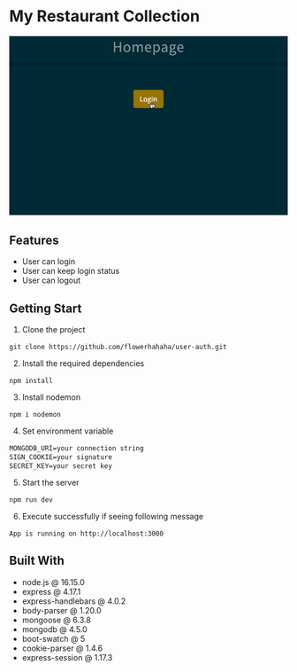 # My Restaurant Collection
![demo](/public/images/S2-3_A14.gif)

## Features

- User can login
- User can keep login status
- User can logout

## Getting Start

1. Clone the project

```
git clone https://github.com/flowerhahaha/user-auth.git
```

2. Install the required dependencies

```
npm install
```

3. Install nodemon

```
npm i nodemon
```

4. Set environment variable

```
MONGODB_URI=your connection string
SIGN_COOKIE=your signature
SECRET_KEY=your secret key
```

5. Start the server

```
npm run dev
```

6. Execute successfully if seeing following message

```
App is running on http://localhost:3000
```

## Built With

- node.js @ 16.15.0
- express @ 4.17.1
- express-handlebars @ 4.0.2
- body-parser @ 1.20.0
- mongoose @ 6.3.8
- mongodb @ 4.5.0
- boot-swatch @ 5
- cookie-parser @ 1.4.6
- express-session @ 1.17.3
